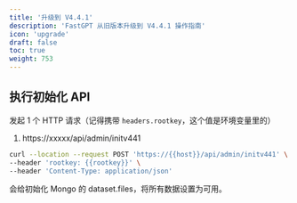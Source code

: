 ```yaml
---
title: '升级到 V4.4.1'
description: 'FastGPT 从旧版本升级到 V4.4.1 操作指南'
icon: 'upgrade'
draft: false
toc: true
weight: 753
---
```


## 执行初始化 API

发起 1 个 HTTP 请求（记得携带 `headers.rootkey`，这个值是环境变量里的）

1. https://xxxxx/api/admin/initv441

```bash
curl --location --request POST 'https://{{host}}/api/admin/initv441' \
--header 'rootkey: {{rootkey}}' \
--header 'Content-Type: application/json'
```

会给初始化 Mongo 的 dataset.files，将所有数据设置为可用。

